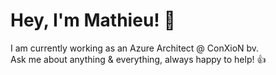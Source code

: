 # Hey, I'm Mathieu! 👋

I am currently working as an Azure Architect @ ConXioN bv.\
Ask me about anything & everything, always happy to help! 👍